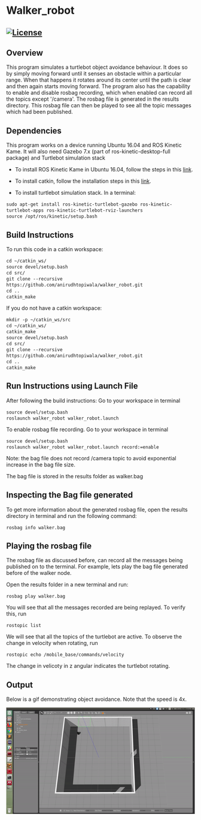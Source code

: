 # Walker_robot
[![License](https://img.shields.io/badge/License-BSD%203--Clause-blue.svg)](https://opensource.org/licenses/BSD-3-Clause)
---

## Overview
This program simulates a turtlebot object avoidance behaviour. It does so by simply moving forward until it senses an obstacle within a particular range. When that happens it rotates around its center until the path is clear and then again starts moving forward. The program also has the capability to enable and disable rosbag recording, which when enabled can record all the topics except '/camera'. The rosbag file is generated in the results directory. This rosbag file can then be played to see all the topic messages which had been published.

## Dependencies
This program works on a device running Ubuntu 16.04 and ROS Kinetic Kame. It will also need Gazebo 7.x (part of ros-kinetic-desktop-full package) and Turtlebot simulation stack

* To install ROS Kinetic Kame in Ubuntu 16.04, follow the steps in this [link](http://wiki.ros.org/kinetic/Installation/Ubuntu).

* To install catkin, follow the installation steps in this [link](http://wiki.ros.org/catkin).

* To install turtlebot simulation stack. In a terminal:

```
sudo apt-get install ros-kinetic-turtlebot-gazebo ros-kinetic-turtlebot-apps ros-kinetic-turtlebot-rviz-launchers
source /opt/ros/kinetic/setup.bash
```

## Build Instructions

To run this code in a catkin workspace:
```
cd ~/catkin_ws/
source devel/setup.bash
cd src/
git clone --recursive https://github.com/anirudhtopiwala/walker_robot.git
cd ..
catkin_make
```
If you do not have a catkin workspace:
```
mkdir -p ~/catkin_ws/src
cd ~/catkin_ws/
catkin_make
source devel/setup.bash
cd src/
git clone --recursive https://github.com/anirudhtopiwala/walker_robot.git
cd ..
catkin_make
```

## Run Instructions using Launch File

After following the build instructions:
Go to your workspace in terminal
```
source devel/setup.bash
roslaunch walker_robot walker_robot.launch 
```
To enable rosbag file recording.
Go to your workspace in terminal
```
source devel/setup.bash
roslaunch walker_robot walker_robot.launch record:=enable
```
Note: the bag file does not record /camera topic to avoid exponential increase in the bag file size.

The bag file is stored in the results folder as walker.bag

## Inspecting the Bag file generated
To get more information about the generated rosbag file, open the results directory in terminal and run the following command:
```
rosbag info walker.bag
```
## Playing the rosbag file
The rosbag file as discussed before, can record all the messages being published on to the terminal. For example, lets play the bag file generated before of the walker node.

Open the results folder in a new terminal and run:
```
rosbag play walker.bag
```
You will see that all the messages recorded are being replayed. 
To verify this, run
```
rostopic list
```
We will see that all the topics of the turtlebot are active.
To observe the change in velocity when rotating, run
```
rostopic echo /mobile_base/commands/velocity 
```
The change in velicoty in z angular indicates the turtlebot rotating.

## Output

Below is a gif demonstrating object avoidance. Note that the speed is 4x.
<p align="center">
<img src="https://github.com/anirudhtopiwala/walker_robot/blob/master/results/output.gif">
</p>
